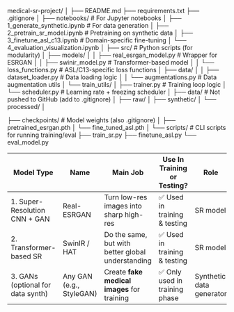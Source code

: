 medical-sr-project/
│
├── README.md
├── requirements.txt
├── .gitignore
│
├── notebooks/                      # For Jupyter notebooks
│   ├── 1_generate_synthetic.ipynb     # For data generation
│   ├── 2_pretrain_sr_model.ipynb      # Pretraining on synthetic data
│   ├── 3_finetune_asl_c13.ipynb       # Domain-specific fine-tuning
│   └── 4_evaluation_visualization.ipynb
│
├── src/                           # Python scripts (for modularity)
│   ├── models/
│   │   ├── real_esrgan_model.py       # Wrapper for ESRGAN
│   │   ├── swinir_model.py            # Transformer-based model
│   │   └── loss_functions.py          # ASL/C13-specific loss functions
│   ├── data/
│   │   ├── dataset_loader.py          # Data loading logic
│   │   └── augmentations.py           # Data augmentation utils
│   └── train_utils/
│       ├── trainer.py                # Training loop logic
│       └── scheduler.py             # Learning rate + freezing scheduler
│
├── data/                         # Not pushed to GitHub (add to .gitignore)
│   ├── raw/
│   ├── synthetic/
│   └── processed/
│

├── checkpoints/                 # Model weights (also .gitignore)
│   ├── pretrained_esrgan.pth
│   └── fine_tuned_asl.pth
│
└── scripts/                     # CLI scripts for running training/eval
    ├── train_sr.py
    ├── finetune_asl.py
    └── eval_model.py


| Model Type                        | Name                     | Main Job                                          | Use In Training or Testing?   | Role                     |
| --------------------------------- | ------------------------ | ------------------------------------------------- | ----------------------------- | ------------------------ |
| 1. Super-Resolution CNN + GAN     | Real-ESRGAN              | Turn low-res images into sharp high-res           | ✅ Used in training & testing  | SR model                 |
| 2. Transformer-based SR           | SwinIR / HAT             | Do the same, but with better global understanding | ✅ Used in training & testing  | SR model                 |
| 3. GANs (optional for data synth) | Any GAN (e.g., StyleGAN) | Create **fake medical images** for training       | ✅ Only used in training phase | Synthetic data generator |

